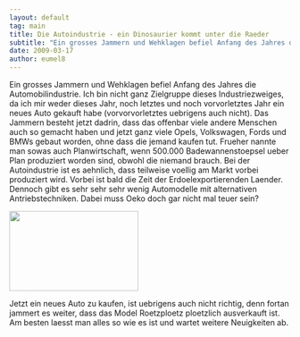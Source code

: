 ```yaml
---
layout: default
tag: main
title: Die Autoindustrie - ein Dinosaurier kommt unter die Raeder
subtitle: "Ein grosses Jammern und Wehklagen befiel Anfang des Jahres die Automobilindustrie. Ich bin nicht ganz Zielgruppe dieses Industriezweiges, da ich mir weder dieses Jahr, noch letztes und noch vorvorletztes Jahr ein neues Auto gekauft habe&hellip;"
date: 2009-03-17
author: eumel8
---
```


Ein grosses Jammern und Wehklagen befiel Anfang des Jahres die Automobilindustrie. Ich bin nicht ganz Zielgruppe dieses Industriezweiges, da ich mir weder dieses Jahr, noch letztes und noch vorvorletztes Jahr ein neues Auto gekauft habe (vorvorvorletztes uebrigens auch nicht). Das Jammern besteht jetzt dadrin, dass das offenbar viele andere Menschen auch so gemacht haben und jetzt ganz viele Opels, Volkswagen, Fords und BMWs gebaut worden, ohne dass die jemand kaufen tut. Frueher nannte man sowas auch Planwirtschaft, wenn 500.000 Badewannenstoepsel ueber Plan produziert worden sind, obwohl die niemand brauch. 
Bei der Autoindustrie ist es aehnlich, dass teilweise voellig am Markt vorbei produziert wird. Vorbei ist bald die Zeit der Erdoelexportierenden Laender. Dennoch gibt es sehr sehr sehr wenig Automodelle mit alternativen Antriebstechniken. Dabei muss Oeko doch gar nicht mal teuer sein?

<div class="image_block"><img src="http://blog.eumelnet.de/blogs/media/blogs/blog/Flintstones.jpg" alt="" title="" width="231" height="143" /></div>

Jetzt ein neues Auto zu kaufen, ist uebrigens auch nicht richtig, denn fortan jammert es weiter, dass das Model Roetzploetz ploetzlich ausverkauft ist. Am besten laesst man alles so wie es ist und wartet weitere Neuigkeiten ab.
